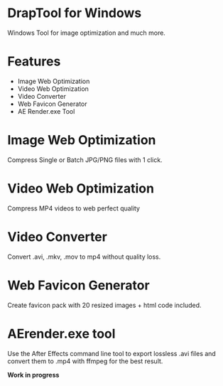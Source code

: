 # DrapTool for Windows

Windows Tool for image optimization and much more.

# Features
- Image Web Optimization
- Video Web Optimization
- Video Converter
- Web Favicon Generator
- AE Render.exe Tool

# Image Web Optimization
Compress Single or Batch JPG/PNG files with 1 click.

# Video Web Optimization
Compress MP4 videos to web perfect quality

# Video Converter
Convert .avi, .mkv, .mov to mp4 without quality loss.

# Web Favicon Generator
Create favicon pack with 20 resized images + html code included.

# AErender.exe tool
Use the After Effects command line tool to export lossless .avi files and convert them to .mp4 with ffmpeg for the best result.

**Work in progress**